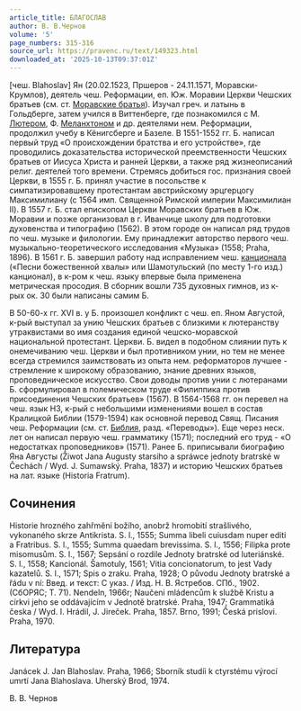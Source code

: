 ```yaml
---
article_title: БЛАГОСЛАВ
author: В. В.Чернов
volume: '5'
page_numbers: 315-316
source_url: https://pravenc.ru/text/149323.html
downloaded_at: '2025-10-13T09:37:01Z'
---
```


[чеш. Blahoslav] Ян (20.02.1523, Пршеров - 24.11.1571, Моравски-Крумлов), деятель чеш. Реформации, еп. Юж. Моравии Церкви Чешских братьев (см. ст. [Моравские братья](<https://pravenc.ru/text/Моравские братья.html>)). Изучал греч. и латынь в Гольдберге, затем учился в Виттенберге, где познакомился с М. [Лютером](https://pravenc.ru/text/Лютер.html), Ф. [Меланхтоном](https://pravenc.ru/text/Меланхтоном.html) и др. деятелями нем. Реформации, продолжил учебу в Кёнигсберге и Базеле. В 1551-1552 гг. Б. написал первый труд «О происхождении братства и его устройстве», где проводились доказательства исторической преемственности Чешских братьев от Иисуса Христа и ранней Церкви, а также ряд жизнеописаний религ. деятелей того времени. Стремясь добиться гос. признания своей Церкви, в 1555 г. Б. принял участие в посольстве к симпатизировавшему протестантам австрийскому эрцгерцогу Максимилиану (с 1564 имп. Священной Римской империи Максимилиан II). В 1557 г. Б. стал епископом Церкви Моравских братьев в Юж. Моравии и позже организовал в г. Иванчице школу для подготовки духовенства и типографию (1562). В этом городе он написал ряд трудов по чеш. музыке и филологии. Ему принадлежит авторство первого чеш. музыкально-теоретического исследования «Музыка» (1558; Praha, 1896). В 1561 г. Б. завершил работу над исправлением чеш. [канционала](https://pravenc.ru/text/канционала.html) («Песни божественной хвалы» или Шамотульский (по месту 1-го изд.) канционал), в к-ром к чеш. языку впервые была применена метрическая просодия. В сборник вошли 735 духовных гимнов, из к-рых ок. 30 были написаны самим Б.

В 50-60-х гг. XVI в. у Б. произошел конфликт с чеш. еп. Яном Августой, к-рый выступал за унию Чешских братьев с близкими к лютеранству утраквистами во имя создания единой чешско-моравской национальной протестант. Церкви. Б. видел в подобном слиянии путь к онемечиванию чеш. Церкви и был противником унии, но тем не менее всегда стремился заимствовать из опыта нем. реформаторов лучшее - стремление к широкому образованию, знание древних языков, проповедническое искусство. Свои доводы против унии с лютеранами Б. сформулировал в полемическом труде «Филиппика против присоединения Чешских братьев» (1567). В 1564-1568 гг. он перевел на чеш. язык НЗ, к-рый с небольшими изменениями вошел в состав Кралицкой Библии (1579-1594) как основной перевод Свящ. Писания чеш. Реформации (см. ст. [Библия](https://pravenc.ru/text/Библия.html), разд. «Переводы»). Еще через неск. лет он написал первую чеш. грамматику (1571); последний его труд - «О недостатках проповедников» (1571). Ранее Б. приписывали биографию Яна Августы (Žiwot Jana Augusty starsiho a spráwce jednoty bratrské w Čechách / Wyd. J. Sumawský. Praha, 1837) и историю Чешских братьев на лат. языке (Historia Fratrum).

## Сочинения

Historie hrozného zahřmĕní božího, anobrž hromobití strašlivého, vykonaného skrze Antikrista. S. l., 1555; Summa libeli cuiusdam nuper editi a Fratribus. S. l., 1555; Summa quaedam brevissima. S. l., 1556; Filipka prote misomusům. S. l., 1567; Sepsání o rozdile Jednoty bratrské od luteriánské. S. l., 1558; Kancionál. Šamotuly, 1561; Vitia concionatorum, to jest Vady kazatelů. S. l., 1571; Spis o zraku. Praha, 1928; O původu Jednoty bratrské a řádu v ní: Введ. и текст: С указ. / Изд. Н. В. Ястребов. СПб., 1902. (СбОРЯС; Т. 71). Nendeln, 1966r; Naučeni mládencům k službĕ Kristu a církvi jeho se oddávajícím v Jednotĕ bratrské. Praha, 1947; Grammatiká česka / Wyd. I. Hrádil, J. Jireček. Praha, 1857. Brno, 1991; Česká prislovi. Praha, 1970.

## Литература

Janácek J. Jan Blahoslav. Praha, 1966; Sborník studíi k ctyrstému výrocí umrtí Jana Blahoslava. Uherský Brod, 1974.

В. В.  Чернов
